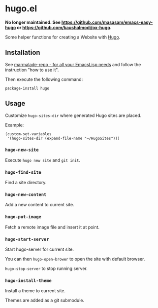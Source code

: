 # hugo.el #

**No longer maintained. See https://github.com/masasam/emacs-easy-hugo or https://github.com/kaushalmodi/ox-hugo.**

Some helper functions for creating a Website with [Hugo](https://gohugo.io/).

## Installation ##

See [marmalade-repo - for all your EmacsLisp needs](https://marmalade-repo.org/) and follow the instruction "how to use it".

Then execute the following command:

```
package-install hugo
```

## Usage ##

Customize `hugo-sites-dir` where generated Hugo sites are placed.

Example:

```
(custom-set-variables
 '(hugo-sites-dir (expand-file-name "~/HugoSites")))
```

### `hugo-new-site` ###

Execute `hugo new site` and `git init`.

### `hugo-find-site` ###

Find a site directory.

### `hugo-new-content` ###

Add a new content to current site.

### `hugo-put-image` ###

Fetch a remote image file and insert it at point.

### `hugo-start-server` ###

Start hugo-server for current site.

You can then `hugo-open-brower` to open the site with default browser.

`hugo-stop-server` to stop running server.

### `hugo-install-theme` ###

Install a theme to current site.

Themes are added as a git submodule.
